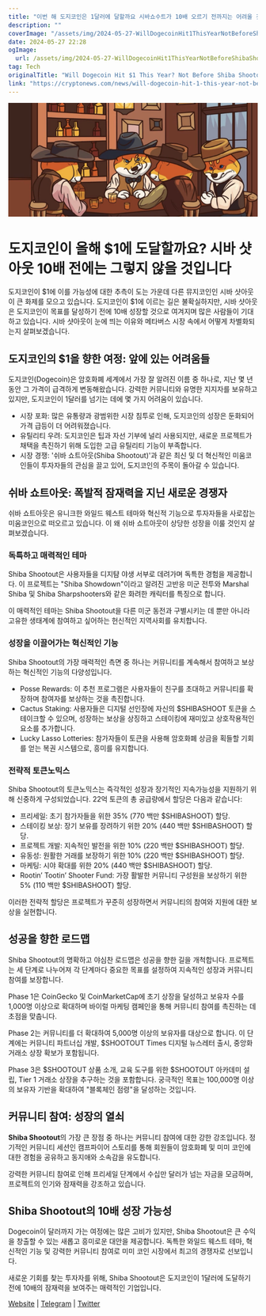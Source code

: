 ```yaml
---
title: "이번 해 도지코인은 1달러에 달할까요 시바쇼수트가 10배 오르기 전까지는 어려울 것으로 예상됩니다"
description: ""
coverImage: "/assets/img/2024-05-27-WillDogecoinHit1ThisYearNotBeforeShibaShootout10X_thumbnail.png"
date: 2024-05-27 22:28
ogImage: 
  url: /assets/img/2024-05-27-WillDogecoinHit1ThisYearNotBeforeShibaShootout10X_thumbnail.png
tag: Tech
originalTitle: "Will Dogecoin Hit $1 This Year? Not Before Shiba Shootout 10X  "
link: "https://cryptonews.com/news/will-dogecoin-hit-1-this-year-not-before-shiba-shootout-10x.htm"
---
```




![Thumbnail](/assets/img/2024-05-27-WillDogecoinHit1ThisYearNotBeforeShibaShootout10X_thumbnail.png)

# 도지코인이 올해 $1에 도달할까요? 시바 샷아웃 10배 전에는 그렇지 않을 것입니다

도지코인이 $1에 이를 가능성에 대한 추측이 도는 가운데 다른 뮤지코인인 시바 샷아웃이 큰 화제를 모으고 있습니다. 도지코인이 $1에 이르는 길은 불확실하지만, 시바 샷아웃은 도지코인이 목표를 달성하기 전에 10배 성장할 것으로 여겨지며 많은 사람들이 기대하고 있습니다. 시바 샷아웃이 눈에 띄는 이유와 메타버스 시장 속에서 어떻게 차별화되는지 살펴보겠습니다.

## 도지코인의 $1을 향한 여정: 앞에 있는 어려움들
  

<div class="content-ad"></div>

도지코인(Dogecoin)은 암호화폐 세계에서 가장 잘 알려진 이름 중 하나로, 지난 몇 년 동안 그 가격이 급격하게 변동해왔습니다. 강력한 커뮤니티와 유명한 지지자를 보유하고 있지만, 도지코인이 1달러를 넘기는 데에 몇 가지 어려움이 있습니다.

- 시장 포화: 많은 유통량과 광범위한 시장 침투로 인해, 도지코인의 성장은 둔화되어 가격 급등이 더 어려워졌습니다.
- 유틸리티 우려: 도지코인은 팁과 자선 기부에 널리 사용되지만, 새로운 프로젝트가 채택을 촉진하기 위해 도입한 고급 유틸리티 기능이 부족합니다.
- 시장 경쟁: '쉬바 쇼트아웃(Shiba Shootout)'과 같은 최신 및 더 혁신적인 미움코인들이 투자자들의 관심을 끌고 있어, 도지코인의 주목이 돌아갈 수 있습니다.

## 쉬바 쇼트아웃: 폭발적 잠재력을 지닌 새로운 경쟁자

쉬바 쇼트아웃은 유니크한 와일드 웨스트 테마와 혁신적 기능으로 투자자들을 사로잡는 미움코인으로 떠오르고 있습니다. 이 왜 쉬바 쇼트아웃이 상당한 성장을 이룰 것인지 살펴보겠습니다.

<div class="content-ad"></div>

### 독특하고 매력적인 테마

Shiba Shootout은 사용자들을 디지턈 야생 서부로 데려가며 독특한 경험을 제공합니다. 이 프로젝트는 "Shiba Showdown"이라고 알려진 고반응 미군 전투와 Marshal Shiba 및 Shiba Sharpshooters와 같은 화려한 캐릭터를 특징으로 합니다.

이 매력적인 테마는 Shiba Shootout을 다른 미군 동전과 구별시키는 데 뿐만 아니라 고유한 생태계에 참여하고 싶어하는 헌신적인 지역사회를 유치합니다.

### 성장을 이끌어가는 혁신적인 기능

<div class="content-ad"></div>

Shiba Shootout의 가장 매력적인 측면 중 하나는 커뮤니티를 계속해서 참여하고 보상하는 혁신적인 기능의 다양성입니다.

- Posse Rewards: 이 추천 프로그램은 사용자들이 친구를 초대하고 커뮤니티를 확장하며 참여자를 보상하는 것을 촉진합니다.
- Cactus Staking: 사용자들은 디지털 선인장에 자신의 $SHIBASHOOT 토큰을 스테이크할 수 있으며, 성장하는 보상을 상징하고 스테이킹에 재미있고 상호작용적인 요소를 추가합니다.
- Lucky Lasso Lotteries: 참가자들이 토큰을 사용해 암호화폐 상금을 획들할 기회를 얻는 복권 시스템으로, 흥미를 유지합니다.

### 전략적 토큰노믹스

Shiba Shootout의 토큰노믹스는 즉각적인 성장과 장기적인 지속가능성을 지원하기 위해 신중하게 구성되었습니다. 22억 토큰의 총 공급량에서 할당은 다음과 같습니다:

<div class="content-ad"></div>

- 프리세일: 초기 참가자들을 위한 35% (770 백만 $SHIBASHOOT) 할당.
- 스테이킹 보상: 장기 보유를 장려하기 위한 20% (440 백만 $SHIBASHOOT) 할당.
- 프로젝트 개발: 지속적인 발전을 위한 10% (220 백만 $SHIBASHOOT) 할당.
- 유동성: 원활한 거래를 보장하기 위한 10% (220 백만 $SHIBASHOOT) 할당.
- 마케팅: 시야 확대를 위한 20% (440 백만 $SHIBASHOOT) 할당.
- Rootin’ Tootin’ Shooter Fund: 가장 활발한 커뮤니티 구성원을 보상하기 위한 5% (110 백만 $SHIBASHOOT) 할당.

이러한 전략적 할당은 프로젝트가 꾸준히 성장하면서 커뮤니티의 참여와 지원에 대한 보상을 실현합니다.

## 성공을 향한 로드맵

Shiba Shootout의 명확하고 야심찬 로드맵은 성공을 향한 길을 개척합니다. 프로젝트는 세 단계로 나누어져 각 단계마다 중요한 목표를 설정하여 지속적인 성장과 커뮤니티 참여를 보장합니다.

<div class="content-ad"></div>

Phase 1은 CoinGecko 및 CoinMarketCap에 초기 상장을 달성하고 보유자 수를 1,000명 이상으로 확대하며 바이럴 마케팅 캠페인을 통해 커뮤니티 참여를 촉진하는 데 초점을 맞춥니다.

Phase 2는 커뮤니티를 더 확대하여 5,000명 이상의 보유자를 대상으로 합니다. 이 단계에는 커뮤니티 파트너십 개발, $SHOOTOUT Times 디지털 뉴스레터 출시, 중앙화 거래소 상장 확보가 포함됩니다.

Phase 3은 $SHOOTOUT 상품 소개, 교육 도구를 위한 $SHOOTOUT 아카데미 설립, Tier 1 거래소 상장을 추구하는 것을 포함합니다. 궁극적인 목표는 100,000명 이상의 보유자 기반을 확대하여 "블록체인 점령"을 달성하는 것입니다.

## 커뮤니티 참여: 성장의 열쇠

<div class="content-ad"></div>

**Shiba Shootout**의 가장 큰 장점 중 하나는 커뮤니티 참여에 대한 강한 강조입니다. 정기적인 커뮤니티 세션인 캠프파이어 스토리를 통해 회원들이 암호화폐 및 미미 코인에 대한 경험을 공유하고 동지애와 소속감을 유도합니다.

강력한 커뮤니티 참여로 인해 프리세일 단계에서 수십만 달러가 넘는 자금을 모금하며, 프로젝트의 인기와 잠재력을 강조하고 있습니다.

## Shiba Shootout의 10배 성장 가능성

Dogecoin이 달러까지 가는 여정에는 많은 고비가 있지만, Shiba Shootout은 큰 수익을 창출할 수 있는 새롭고 흥미로운 대안을 제공합니다. 독특한 와일드 웨스트 테마, 혁신적인 기능 및 강력한 커뮤니티 참여로 미미 코인 시장에서 최고의 경쟁자로 선보입니다.

<div class="content-ad"></div>

새로운 기회를 찾는 투자자를 위해, Shiba Shootout은 도지코인이 1달러에 도달하기 전에 10배의 잠재력을 보여주는 매력적인 기업입니다.

[Website](website_link) | [Telegram](telegram_link) | [Twitter](twitter_link)